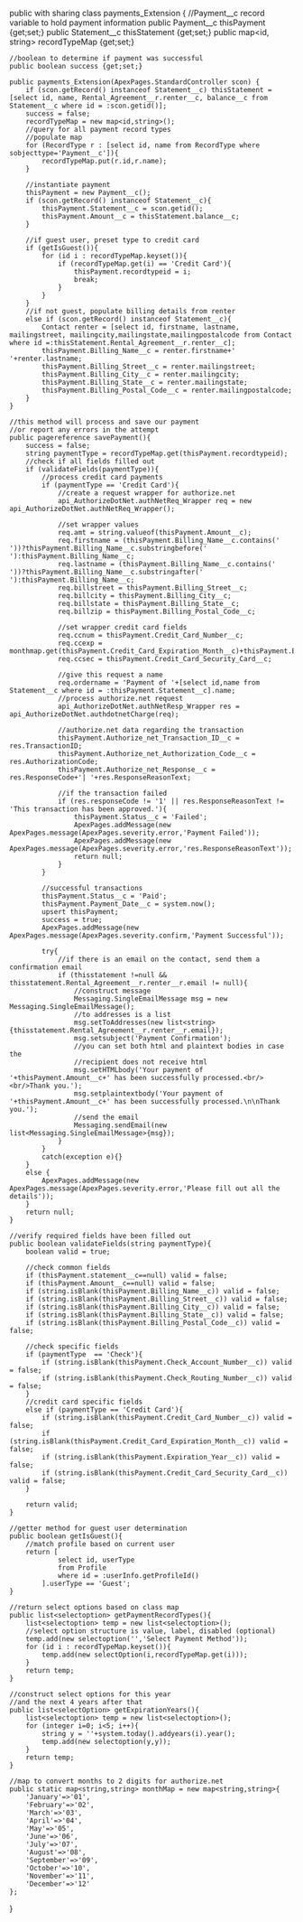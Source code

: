 public with sharing class payments_Extension {
    //Payment__c record variable to hold payment information
    public Payment__c thisPayment {get;set;}
    public Statement__c thisStatement {get;set;}
    public map<id, string> recordTypeMap {get;set;}

    //boolean to determine if payment was successful
    public boolean success {get;set;}

    public payments_Extension(ApexPages.StandardController scon) {
        if (scon.getRecord() instanceof Statement__c) thisStatement = [select id, name, Rental_Agreement__r.renter__c, balance__c from Statement__c where id = :scon.getid()];
        success = false;
        recordTypeMap = new map<id,string>();
        //query for all payment record types
        //populate map
        for (RecordType r : [select id, name from RecordType where sobjecttype='Payment__c']){
            recordTypeMap.put(r.id,r.name);
        }

        //instantiate payment
        thisPayment = new Payment__c();
        if (scon.getRecord() instanceof Statement__c){
            thisPayment.Statement__c = scon.getid();
            thisPayment.Amount__c = thisStatement.balance__c;
        }

        //if guest user, preset type to credit card
        if (getIsGuest()){
            for (id i : recordTypeMap.keyset()){
                if (recordTypeMap.get(i) == 'Credit Card'){
                    thisPayment.recordtypeid = i;
                    break;
                }
            }
        }
        //if not guest, populate billing details from renter
        else if (scon.getRecord() instanceof Statement__c){
            Contact renter = [select id, firstname, lastname, mailingstreet, mailingcity,mailingstate,mailingpostalcode from Contact where id =:thisStatement.Rental_Agreement__r.renter__c];
            thisPayment.Billing_Name__c = renter.firstname+' '+renter.lastname;
            thisPayment.Billing_Street__c = renter.mailingstreet;
            thisPayment.Billing_City__c = renter.mailingcity;
            thisPayment.Billing_State__c = renter.mailingstate;
            thisPayment.Billing_Postal_Code__c = renter.mailingpostalcode;
        }
    }

    //this method will process and save our payment
    //or report any errors in the attempt
    public pagereference savePayment(){
        success = false;
        string paymentType = recordTypeMap.get(thisPayment.recordtypeid);
        //check if all fields filled out
        if (validateFields(paymentType)){
            //process credit card payments
            if (paymentType == 'Credit Card'){
                //create a request wrapper for authorize.net
                api_AuthorizeDotNet.authNetReq_Wrapper req = new api_AuthorizeDotNet.authNetReq_Wrapper();

                //set wrapper values
                req.amt = string.valueof(thisPayment.Amount__c);
                req.firstname = (thisPayment.Billing_Name__c.contains(' '))?thisPayment.Billing_Name__c.substringbefore(' '):thisPayment.Billing_Name__c;
                req.lastname = (thisPayment.Billing_Name__c.contains(' '))?thisPayment.Billing_Name__c.substringafter(' '):thisPayment.Billing_Name__c;
                req.billstreet = thisPayment.Billing_Street__c;
                req.billcity = thisPayment.Billing_City__c;
                req.billstate = thisPayment.Billing_State__c;
                req.billzip = thisPayment.Billing_Postal_Code__c;

                //set wrapper credit card fields
                req.ccnum = thisPayment.Credit_Card_Number__c;
                req.ccexp = monthmap.get(thisPayment.Credit_Card_Expiration_Month__c)+thisPayment.Expiration_Year__c;
                req.ccsec = thisPayment.Credit_Card_Security_Card__c;

                //give this request a name
                req.ordername = 'Payment of '+[select id,name from Statement__c where id = :thisPayment.Statement__c].name;
                //process authorize.net request
                api_AuthorizeDotNet.authNetResp_Wrapper res = api_AuthorizeDotNet.authdotnetCharge(req);

                //authorize.net data regarding the transaction
                thisPayment.Authorize_net_Transaction_ID__c = res.TransactionID;
                thisPayment.Authorize_net_Authorization_Code__c = res.AuthorizationCode;
                thisPayment.Authorize_net_Response__c = res.ResponseCode+'| '+res.ResponseReasonText; 

                //if the transaction failed
                if (res.responseCode != '1' || res.ResponseReasonText != 'This transaction has been approved.'){
                    thisPayment.Status__c = 'Failed';
                    ApexPages.addMessage(new ApexPages.message(ApexPages.severity.error,'Payment Failed'));
                    ApexPages.addMessage(new ApexPages.message(ApexPages.severity.error,'res.ResponseReasonText'));
                    return null;
                }
            }
            
            //successful transactions
            thisPayment.Status__c = 'Paid';
            thisPayment.Payment_Date__c = system.now();
            upsert thisPayment;
            success = true;
            ApexPages.addMessage(new ApexPages.message(ApexPages.severity.confirm,'Payment Successful'));

            try{
                //if there is an email on the contact, send them a confirmation email
                if (thisstatement !=null && thisstatement.Rental_Agreement__r.renter__r.email != null){
                    //construct message
                    Messaging.SingleEmailMessage msg = new Messaging.SingleEmailMessage();
                    //to addresses is a list
                    msg.setToAddresses(new list<string>{thisstatement.Rental_Agreement__r.renter__r.email});
                    msg.setsubject('Payment Confirmation');
                    //you can set both html and plaintext bodies in case the 
                    //recipient does not receive html
                    msg.setHTMLbody('Your payment of '+thisPayment.Amount__c+' has been successfully processed.<br/><br/>Thank you.');
                    msg.setplaintextbody('Your payment of '+thisPayment.Amount__c+' has been successfully processed.\n\nThank you.');
                    //send the email
                    Messaging.sendEmail(new list<Messaging.SingleEmailMessage>{msg});
                }
            }
            catch(exception e){}
        }
        else {
            ApexPages.addMessage(new ApexPages.message(ApexPages.severity.error,'Please fill out all the details'));
        }
        return null;
    }

    //verify required fields have been filled out
    public boolean validateFields(string paymentType){
        boolean valid = true;

        //check common fields
        if (thisPayment.statement__c==null) valid = false;
        if (thisPayment.Amount__c==null) valid = false;
        if (string.isBlank(thisPayment.Billing_Name__c)) valid = false;
        if (string.isBlank(thisPayment.Billing_Street__c)) valid = false;
        if (string.isBlank(thisPayment.Billing_City__c)) valid = false;
        if (string.isBlank(thisPayment.Billing_State__c)) valid = false;
        if (string.isBlank(thisPayment.Billing_Postal_Code__c)) valid = false;

        //check specific fields
        if (paymentType  == 'Check'){
            if (string.isBlank(thisPayment.Check_Account_Number__c)) valid = false;         
            if (string.isBlank(thisPayment.Check_Routing_Number__c)) valid = false;         
        }
        //credit card specific fields
        else if (paymentType == 'Credit Card'){
            if (string.isBlank(thisPayment.Credit_Card_Number__c)) valid = false;           
            if (string.isBlank(thisPayment.Credit_Card_Expiration_Month__c)) valid = false;
            if (string.isBlank(thisPayment.Expiration_Year__c)) valid = false;
            if (string.isBlank(thisPayment.Credit_Card_Security_Card__c)) valid = false;
        }

        return valid;
    }

    //getter method for guest user determination
    public boolean getIsGuest(){
        //match profile based on current user
        return [
                select id, userType 
                from Profile 
                where id = :userInfo.getProfileId()
            ].userType == 'Guest';
    }

    //return select options based on class map
    public list<selectoption> getPaymentRecordTypes(){
        list<selectoption> temp = new list<selectoption>();
        //select option structure is value, label, disabled (optional)
        temp.add(new selectoption('','Select Payment Method'));
        for (id i : recordTypeMap.keyset()){
            temp.add(new selectOption(i,recordTypeMap.get(i)));
        }
        return temp;
    }

    //construct select options for this year
    //and the next 4 years after that
    public list<selectOption> getExpirationYears(){
        list<selectoption> temp = new list<selectoption>();
        for (integer i=0; i<5; i++){
            string y = ''+system.today().addyears(i).year();
            temp.add(new selectoption(y,y));
        }
        return temp;
    }

    //map to convert months to 2 digits for authorize.net
    public static map<string,string> monthMap = new map<string,string>{
        'January'=>'01',
        'February'=>'02',
        'March'=>'03',
        'April'=>'04',
        'May'=>'05',
        'June'=>'06',
        'July'=>'07',
        'August'=>'08',
        'September'=>'09',
        'October'=>'10',
        'November'=>'11',
        'December'=>'12'
    };
}

